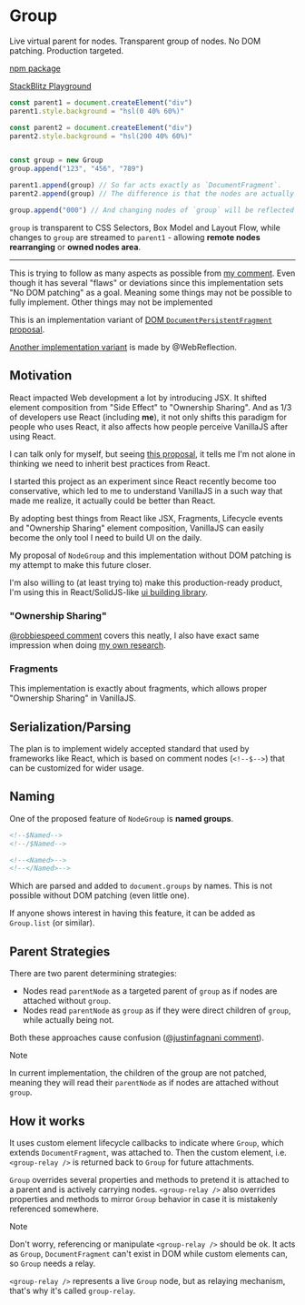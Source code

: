 # Group

Live virtual parent for nodes. Transparent group of nodes. No DOM patching. Production targeted.

[npm package](https://www.npmjs.com/package/node-group)

[StackBlitz Playground](https://stackblitz.com/edit/node-group)

```js
const parent1 = document.createElement("div")
parent1.style.background = "hsl(0 40% 60%)"

const parent2 = document.createElement("div")
parent2.style.background = "hsl(200 40% 60%)"


const group = new Group
group.append("123", "456", "789")

parent1.append(group) // So far acts exactly as `DocumentFragment`.
parent2.append(group) // The difference is that the nodes are actually moved.

group.append("000") // And changing nodes of `group` will be reflected in the `parent2`.
```

`group` is transparent to CSS Selectors, Box Model and Layout Flow,
while changes to `group` are streamed to `parent1` - allowing **remote nodes rearranging** or **owned nodes area**.

---

This is trying to follow as many aspects as possible from [my comment](https://github.com/whatwg/dom/issues/736#issuecomment-2804689564).
Even though it has several "flaws" or deviations since this implementation sets "No DOM patching" as a goal.
Meaning some things may not be possible to fully implement. Other things may not be implemented

This is an implementation variant of [DOM `DocumentPersistentFragment` proposal](https://github.com/whatwg/dom/issues/736).

[Another implementation variant](https://github.com/WebReflection/group-nodes) is made by @WebReflection.

## Motivation

React impacted Web development a lot by introducing JSX.
It shifted element composition from "Side Effect" to "Ownership Sharing".
And as 1/3 of developers use React (including **me**), it not only shifts this paradigm for people who uses React,
it also affects how people perceive VanillaJS after using React.

I can talk only for myself, but seeing [this proposal](https://github.com/whatwg/dom/issues/736),
it tells me I'm not alone in thinking we need to inherit best practices from React.

I started this project as an experiment since React recently become too conservative,
which led to me to understand VanillaJS in a such way that made me realize, it actually could be better than React.

By adopting best things from React like JSX, Fragments, Lifecycle events and "Ownership Sharing" element composition,
VanillaJS can easily become the only tool I need to build UI on the daily.

My proposal of `NodeGroup` and this implementation without DOM patching is my attempt to make this future closer.

I'm also willing to (at least trying to) make this production-ready product,
I'm using this in React/SolidJS-like [ui building library](https://github.com/denshya/proton).

### "Ownership Sharing"

[@robbiespeed comment](https://github.com/whatwg/dom/issues/736#issuecomment-2802918087) covers this neatly, I also have exact same impression when doing [my own research](https://stackblitz.com/edit/vitejs-vite-t6fx51uo?file=src%2Fcounter.js).

### Fragments

This implementation is exactly about fragments, which allows proper "Ownership Sharing" in VanillaJS.

## Serialization/Parsing

The plan is to implement widely accepted standard that used by frameworks like React, which is based on comment nodes (`<!--$-->`)
that can be customized for wider usage.

## Naming

One of the proposed feature of `NodeGroup` is **named groups**.

```html
<!--$Named-->
<!--/$Named-->
```
```html
<!--<Named>-->
<!--</Named>-->
```

Which are parsed and added to `document.groups` by names.
This is not possible without DOM patching (even little one).

If anyone shows interest in having this feature, it can be added as `Group.list` (or similar).

## Parent Strategies

There are two parent determining strategies:

- Nodes read `parentNode` as a targeted parent of `group` as if nodes are attached without `group`.
- Nodes read `parentNode` as `group` as if they were direct children of `group`, while actually being not.

Both these approaches cause confusion ([@justinfagnani comment](https://github.com/whatwg/dom/issues/736#issuecomment-2807940071)).

> [!Note]
> In current implementation, the children of the group are not patched,
> meaning they will read their `parentNode` as if nodes are attached without `group`.

## How it works

It uses custom element lifecycle callbacks to indicate where `Group`, which extends `DocumentFragment`, was attached to.
Then the custom element, i.e. `<group-relay />` is returned back to `Group` for future attachments.

`Group` overrides several properties and methods to pretend it is attached to a parent and is actively carrying nodes.
`<group-relay />` also overrides properties and methods to mirror `Group` behavior in case it is mistakenly referenced somewhere.

> [!Note]
> Don't worry, referencing or manipulate `<group-relay />` should be ok.
> It acts as `Group`, `DocumentFragment` can't exist in DOM while custom elements can, so `Group` needs a relay.
>
> `<group-relay />` represents a live `Group` node, but as relaying mechanism, that's why it's called `group-relay`.
